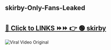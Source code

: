 
 ## skirby-Only-Fans-Leaked

# <h2><a href="https://clipsfans.com/skirby&ref=git">🔗 Click to LINKS ⏩⏩ 👉 🟢 skirby </a></h2>

<a href="https://clipsfans.com/skirby&ref=git" rel="nofollow" data-target="animated-image.originalLink"><img src="https://i.ibb.co.com/xMMVF88/686577567.gif" alt="Viral Video Original" style="max-width: 100%; display: inline-block;" data-target="animated-image.originalImage"></a>
